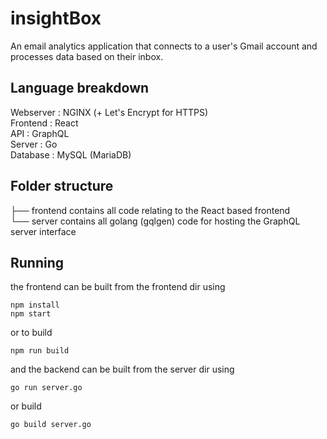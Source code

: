 # insightBox
An email analytics application that connects to a user's Gmail account and processes data based on their inbox.

## Language breakdown
Webserver : NGINX (+ Let's Encrypt for HTTPS)  
Frontend : React  
API      : GraphQL  
Server   : Go  
Database : MySQL (MariaDB)  

## Folder structure
├── frontend 
    contains all code relating to the React based frontend  
└── server
    contains all golang (gqlgen) code for hosting the GraphQL server interface

## Running 
the frontend can be built from the frontend dir using
``` 
npm install
npm start 
```
or to build
```
npm run build
```
and the backend can be built from the server dir using
```
go run server.go
```
or build
```
go build server.go
```
